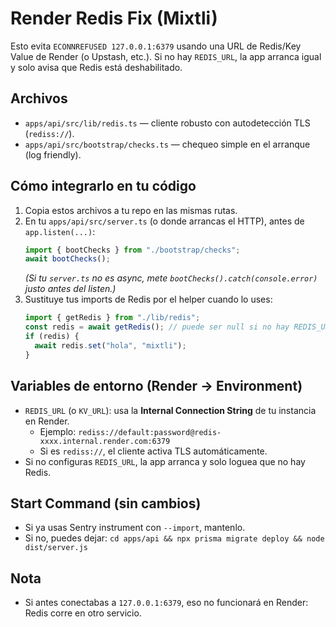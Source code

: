 # Render Redis Fix (Mixtli)

Esto evita `ECONNREFUSED 127.0.0.1:6379` usando una URL de Redis/Key Value de Render (o Upstash, etc.).
Si no hay `REDIS_URL`, la app arranca igual y solo avisa que Redis está deshabilitado.

## Archivos
- `apps/api/src/lib/redis.ts` — cliente robusto con autodetección TLS (`rediss://`).
- `apps/api/src/bootstrap/checks.ts` — chequeo simple en el arranque (log friendly).

## Cómo integrarlo en tu código
1) Copia estos archivos a tu repo en las mismas rutas.
2) En tu `apps/api/src/server.ts` (o donde arrancas el HTTP), antes de `app.listen(...)`:
   ```ts
   import { bootChecks } from "./bootstrap/checks";
   await bootChecks();
   ```
   *(Si tu `server.ts` no es async, mete `bootChecks().catch(console.error)` justo antes del listen.)*
3) Sustituye tus imports de Redis por el helper cuando lo uses:
   ```ts
   import { getRedis } from "./lib/redis";
   const redis = await getRedis(); // puede ser null si no hay REDIS_URL
   if (redis) {
     await redis.set("hola", "mixtli");
   }
   ```

## Variables de entorno (Render → Environment)
- `REDIS_URL` (o `KV_URL`): usa la **Internal Connection String** de tu instancia en Render.
  - Ejemplo: `rediss://default:password@redis-xxxx.internal.render.com:6379`
  - Si es `rediss://`, el cliente activa TLS automáticamente.
- Si no configuras `REDIS_URL`, la app arranca y solo loguea que no hay Redis.

## Start Command (sin cambios)
- Si ya usas Sentry instrument con `--import`, mantenlo.
- Si no, puedes dejar: `cd apps/api && npx prisma migrate deploy && node dist/server.js`

## Nota
- Si antes conectabas a `127.0.0.1:6379`, eso no funcionará en Render: Redis corre en otro servicio.
